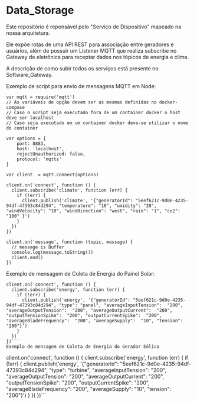 # Data_Storage

Este repositório é reponsável pelo "Serviço de Dispositivo" mapeado na nossa arquitetura.

Ele expõe rotas de uma API REST para associação entre geradores e usuários, além de possuir um Listener MQTT que realiza subscribe no Gateway de eletrônica para receptar dados nos tópicos de energia e clima.

A descrição de como subir todos os serviços está presente no Software_Gateway.

Exemplo de script para envio de mensagens MQTT em Node:

```
var mqtt = require('mqtt')
// As variáveis de opção devem ser as mesmas definidas no docker-compose
// Caso o script seja executado fora de um container docker o host deve ser localhost
// Caso seja executado em um container docker deve-se utilizar o nome do container

var options = {
	port: 8883,
	host: 'localhost',
	rejectUnauthorized: false,
	protocol: 'mqtts'
}

var client  = mqtt.connect(options)

client.on('connect', function () {
  client.subscribe('climate', function (err) {
    if (!err) {
      client.publish('climate', '{"generatorId": "5eef621c-9d0e-4235-94df-47393c84d294", "temperature": "10", "umidity": "20", "windVelocity": "10", "windDirection": "west", "rain": "1", "co2": "100" }')
    }
  })
})

client.on('message', function (topic, message) {
  // message is Buffer
  console.log(message.toString())
  client.end()
})
```
Exemplo de mensagem de Coleta de Energia do Painel Solar:
```
client.on('connect', function () {
  client.subscribe('energy', function (err) {
    if (!err) {
      client.publish('energy', '{"generatorId": "5eef621c-9d0e-4235-94df-47393c84d294", "type": "panel", "averageInputTension":  "200", "averageOutputTension":  "200", "averageOutputCurrent":  "200", "outputTensionSpike":  "200", "outputCurrentSpike":  "200", "averageBladeFrequency":  "200", "averageSupply":  "10", "tension":  "200"}')
    }
  })
})```
Exemplo de mensagem de Coleta de Energia do Gerador Eólico
```
client.on('connect', function () {
  client.subscribe('energy', function (err) {
    if (!err) {
      client.publish('energy', '{"generatorId": "5eef621c-9d0e-4235-94df-47393c84d294", "type": "turbine", "averageInputTension":  "200", "averageOutputTension":  "200", "averageOutputCurrent":  "200", "outputTensionSpike":  "200", "outputCurrentSpike":  "200", "averageBladeFrequency":  "200", "averageSupply":  "10", "tension":  "200"}')
    }
  })
})```
